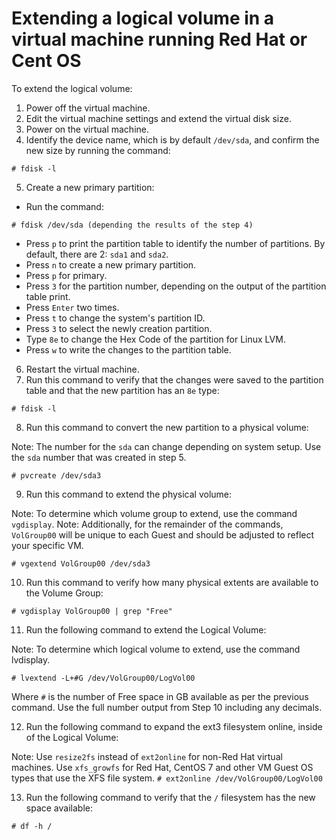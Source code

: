 # Extending a logical volume in a virtual machine running Red Hat or Cent OS

To extend the logical volume:
 
1. Power off the virtual machine.
2. Edit the virtual machine settings and extend the virtual disk size.
3. Power on the virtual machine.
4. Identify the device name, which is by default `/dev/sda`, and confirm the new size by running the command:

`# fdisk -l`
 
5. Create a new primary partition:
  - Run the command:

  `# fdisk /dev/sda (depending the results of the step 4)`
    
  - Press `p` to print the partition table to identify the number of partitions. By default, there are 2: `sda1` and `sda2`.
  - Press `n` to create a new primary partition.
  - Press `p` for primary.
  - Press `3` for the partition number, depending on the output of the partition table print.
  - Press `Enter` two times.
  - Press `t` to change the system's partition ID.
  - Press `3` to select the newly creation partition.
  - Type `8e` to change the Hex Code of the partition for Linux LVM.
  - Press `w` to write the changes to the partition table.
 
6. Restart the virtual machine.
7. Run this command to verify that the changes were saved to the partition table and that the new partition has an `8e` type:

`# fdisk -l`
 
8. Run this command to convert the new partition to a physical volume:

Note: The number for the `sda` can change depending on system setup. Use the `sda` number that was created in step 5.

`# pvcreate /dev/sda3`
 
9. Run this command to extend the physical volume:

Note: To determine which volume group to extend, use the command `vgdisplay`.
Note: Additionally, for the remainder of the commands, `VolGroup00` will be unique to each Guest and should be adjusted to reflect your specific VM.

`# vgextend VolGroup00 /dev/sda3`
 
10. Run this command to verify how many physical extents are available to the Volume Group:

`# vgdisplay VolGroup00 | grep "Free"`
 
11. Run the following command to extend the Logical Volume:

Note: To determine which logical volume to extend, use the command lvdisplay.

`# lvextend -L+#G /dev/VolGroup00/LogVol00`

Where `#` is the number of Free space in GB available as per the previous command. Use the full number output from Step 10 including any decimals.
 
12. Run the following command to expand the ext3 filesystem online, inside of the Logical Volume:

Note:
Use `resize2fs` instead of `ext2online` for non-Red Hat virtual machines.
Use `xfs_growfs` for Red Hat, CentOS 7 and other VM Guest OS types that use the XFS file system.
`# ext2online /dev/VolGroup00/LogVol00`
 
13. Run the following command to verify that the `/` filesystem has the new space available:

`# df -h /`
